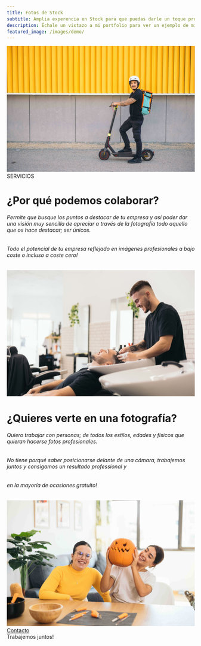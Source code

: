 ```yaml
---
title: Fotos de Stock 
subtitle: Amplia experencia en Stock para que puedas darle un toque profesional a tu negocio
description: Échale un vistazo a mi portfolio para ver un ejemplo de mis fotografias.
featured_image: /images/demo/
---
```


<div class="gallery" data-columns="1">
	<img src="/images/servicios/7N1A6201.jpg">
    <page class="centered">SERVICIOS</page>
</div>

<div class="service">    
    <div class="service-text">
        <h1>¿Por qué podemos colaborar?</h1>
        <h6>Permite que busque los puntos a destacar de tu empresa y así poder dar una visión muy sencilla de apreciar a través de la fotografía todo aquello que os hace destacar; ser únicos.</h6>
        <h6>Todo el potencial de tu empresa reflejado en imágenes profesionales a bajo coste o incluso a coste cero!</h6>
    </div>
    <div class="service-image">
        <img src="/images/servicios/7N1A0274.jpg">
    </div>
</div>
<div class="separadores"></div>
<div class="service">    
    <div class="service-text">
        <h1>¿Quieres verte en una fotografía?</h1>
        <h6>Quiero trabajar con personas; de todos los estilos, edades y físicos que quieran hacerse fotos profesionales.</h6>
        <h6>No tiene porqué saber posicionarse delante de una cámara, trabajemos juntos y consigamos un resultado professional y</h6><h6>en la mayoría de ocasiones gratuito!</h6>
    </div>
    <div class="service-image">
        <img src="/images/servicios/7N1A5577.jpg">
    </div>
</div>

<div class="button-container">
    <div class="center-button">
        <a href="contact" class="button-pill">Contacto</a>
    </div>
</div>

<div class="contact-quote"> 
Trabajemos juntos!
</div>
